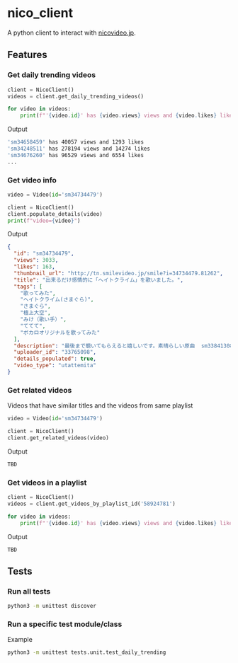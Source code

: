 # nico_client

A python client to interact with [nicovideo.jp](https://nicovideo.jp).

## Features

### Get daily trending videos

```python
client = NicoClient()
videos = client.get_daily_trending_videos()

for video in videos:
    print(f"'{video.id}' has {video.views} views and {video.likes} likes")
```

Output
```bash
'sm34658459' has 40057 views and 1293 likes
'sm34248511' has 278194 views and 14274 likes
'sm34676260' has 96529 views and 6554 likes
...
```

### Get video info

```python
video = Video(id='sm34734479')

client = NicoClient()
client.populate_details(video)
print(f"video={video}")
```

Output
```json
{
  "id": "sm34734479",
  "views": 3033,
  "likes": 163,
  "thumbnail_url": "http://tn.smilevideo.jp/smile?i=34734479.81262",
  "title": "出来るだけ感情的に「ヘイトクライム」を歌いました。",
  "tags": [
    "歌ってみた",
    "ヘイトクライム(さまぐら)",
    "さまぐら",
    "檀上大空",
    "みけ（歌い手）",
    "ててて",
    "ボカロオリジナルを歌ってみた"
  ],
  "description": "最後まで聴いてもらえると嬉しいです。素晴らしい原曲  sm33841308MIX　みけ　mylist/58924781　https://twitter.com/rnike_san 歌　ててて　mylist/41403147　https://twitter.com/tetete2525",
  "uploader_id": "33765098",
  "details_populated": true,
  "video_type": "utattemita"
}
```

### Get related videos

Videos that have similar titles and the videos from same playlist

```python
video = Video(id='sm34734479')

client = NicoClient()
client.get_related_videos(video)
```

Output

```bash
TBD
```

### Get videos in a playlist

```python
client = NicoClient()
videos = client.get_videos_by_playlist_id('58924781')

for video in videos:
    print(f"'{video.id}' has {video.views} views and {video.likes} likes")
```

Output

```bsah
TBD
```

## Tests

### Run all tests

```bash
python3 -m unittest discover
```

### Run a specific test module/class

Example
```bash
python3 -m unittest tests.unit.test_daily_trending 
``` 